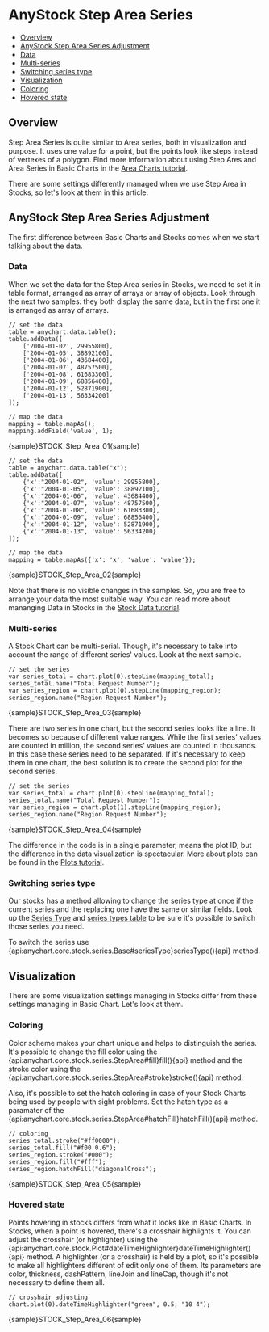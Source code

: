 # AnyStock Step Area Series

* [Overview](#overview)
* [AnyStock Step Area Series Adjustment](#anystock_step_area_series_adjustment)
 * [Data](#data)
 * [Multi-series](#multi_series)
 * [Switching series type](#switching_series_type)
* [Visualization](#visualization)
 * [Coloring](#coloring)
 * [Hovered state](#hovered_state)

## Overview

Step Area Series is quite similar to Area series, both in visualization and purpose. It uses one value for a point, but the points look like steps instead of vertexes of a polygon. Find more information about using Step Ares and Area Series in Basic Charts in the [Area Charts tutorial](../../Basic_Charts_Types/Area_Chart).

There are some settings differently managed when we use Step Area in Stocks, so let's look at them in this article.

## AnyStock Step Area Series Adjustment

The first difference between Basic Charts and Stocks comes when we start talking about the data.

### Data

When we set the data for the Step Area series in Stocks, we need to set it in table format, arranged as array of arrays or array of objects. Look through the next two samples: they both display the same data, but in the first one it is arranged as array of arrays.

```
// set the data
table = anychart.data.table();
table.addData([
	['2004-01-02', 29955800],
	['2004-01-05', 38892100],
	['2004-01-06', 43684400],
	['2004-01-07', 48757500],
	['2004-01-08', 61683300],
	['2004-01-09', 68856400],
	['2004-01-12', 52871900],
	['2004-01-13', 56334200]
]);

// map the data
mapping = table.mapAs();
mapping.addField('value', 1);

```

{sample}STOCK\_Step\_Area\_01{sample}

```
// set the data
table = anychart.data.table("x");
table.addData([
	{'x':"2004-01-02", 'value': 29955800},
	{'x':"2004-01-05", 'value': 38892100},
	{'x':"2004-01-06", 'value': 43684400},
	{'x':"2004-01-07", 'value': 48757500},
	{'x':"2004-01-08", 'value': 61683300},
	{'x':"2004-01-09", 'value': 68856400},
	{'x':"2004-01-12", 'value': 52871900},
	{'x':"2004-01-13", 'value': 56334200}
]);

// map the data
mapping = table.mapAs({'x': 'x', 'value': 'value'});
```

{sample}STOCK\_Step\_Area\_02{sample}

Note that there is no visible changes in the samples. So, you are free to arrange your data the most suitable way. You can read more about mananging Data in Stocks in the [Stock Data tutorial](../Data).

### Multi-series

A Stock Chart can be multi-serial. Though, it's necessary to take into account the range of different series' values. Look at the next sample.

```
// set the series
var series_total = chart.plot(0).stepLine(mapping_total);
series_total.name("Total Request Number");
var series_region = chart.plot(0).stepLine(mapping_region);
series_region.name("Region Request Number");

```

{sample}STOCK\_Step\_Area\_03{sample}

There are two series in one chart, but the second series looks like a line. It becomes so because of different value ranges. While the first series' values are counted in million, the second series' values are counted in thousands. In this case these series need to be separated. If it's necessary to keep them in one chart, the best solution is to create the second plot for the second series.

```  
// set the series
var series_total = chart.plot(0).stepLine(mapping_total);
series_total.name("Total Request Number");
var series_region = chart.plot(1).stepLine(mapping_region);
series_region.name("Region Request Number");
```

{sample}STOCK\_Step\_Area\_04{sample}

The difference in the code is in a single parameter, means the plot ID, but the difference in the data visualization is spectacular. More about plots can be found in the [Plots tutorial](../Chart_Plots).

### Switching series type

Our stocks has a method allowing to change the series type at once if the current series and the replacing one have the same or similar fields. Look up the [Series Type](Series_Type) and [series types table](Supported_Series#list_of_supported_series) to be sure it's possible to switch those series you need.

To switch the series use {api:anychart.core.stock.series.Base#seriesType}seriesType(){api} method.

## Visualization

There are some visualization settings managing in Stocks differ from these settings managing in Basic Chart. Let's look at them.

### Coloring

Color scheme makes your chart unique and helps to distinguish the series. It's possible to change the fill color using the {api:anychart.core.stock.series.StepArea#fill}fill(){api} method and the stroke color using the {api:anychart.core.stock.series.StepArea#stroke}stroke(){api} method.

Also, it's possible to set the hatch coloring in case of your Stock Charts being used by people with sight problems. Set the hatch type as a paramater of the {api:anychart.core.stock.series.StepArea#hatchFill}hatchFill(){api} method.

```
// coloring
series_total.stroke("#ff0000");
series_total.fill("#f00 0.6");
series_region.stroke("#000");
series_region.fill("#fff");
series_region.hatchFill("diagonalCross");

```
{sample}STOCK\_Step\_Area\_05{sample}

### Hovered state

Points hovering in stocks differs from what it looks like in Basic Charts. In Stocks, when a point is hovered, there's a crosshair highlights it. You can adjust the crosshair (or highlighter) using the {api:anychart.core.stock.Plot#dateTimeHighlighter}dateTimeHighlighter(){api} method. A highlighter (or a crosshair) is held by a plot, so it's possible to make all highlighters different of edit only one of them. Its parameters are color, thickness, dashPattern, lineJoin and lineCap, though it's not necessary to define them all.

```
// crosshair adjusting
chart.plot(0).dateTimeHighlighter("green", 0.5, "10 4");
```

{sample}STOCK\_Step\_Area\_06{sample}